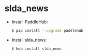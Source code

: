# slda_news
* Install PaddleHub: 

    ```bash
    $ pip install --upgrade paddlehub
    ```

* Install slda_news: 

    ```bash
    $ hub install slda_news
    ```
